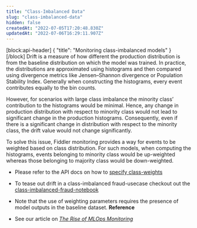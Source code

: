 ```yaml
---
title: "Class-Imbalanced Data"
slug: "class-imbalanced-data"
hidden: false
createdAt: "2022-07-05T17:20:48.830Z"
updatedAt: "2022-07-06T16:29:11.907Z"
---
```

[block:api-header]
{
  "title": "Monitoring class-imbalanced models"
}
[/block]
Drift is a measure of how different the production distribution is from the baseline distribution on which the model was trained. In practice, the distributions are approximated using histograms and then compared using divergence metrics like Jensen–Shannon divergence or Population Stability Index. Generally when constructing the histograms, every event contributes equally to the bin counts.

However, for scenarios with large class imbalance the minority class’ contribution to the histograms would be minimal. Hence, any change in production distribution with respect to minority class would not lead to significant change in the production histograms. Consequently, even if there is a significant change in distribution with respect to the minority class, the drift value would not change significantly.

To solve this issue, Fiddler monitoring provides a way for events to be weighted based on class distribution. For such models, when computing the histograms, events belonging to minority class would be up-weighted whereas those belonging to majority class would be down-weighted.

* Please refer to the API docs on how to [specify class-weights](/reference/fdlweightingparams)
* To tease out drift in a class-imbalanced fraud-usecase checkout out the [class-imbalanced-fraud-notebook](https://colab.research.google.com/github/fiddler-labs/fiddler-samples/blob/master/content_root/tutorial/business-use-cases/class-imbalance/class_weighted_drift.ipynb)
* Note that the use of weighting parameters requires the presence of model outputs in the baseline dataset.
**Reference**

* See our article on [_The Rise of MLOps Monitoring_](https://blog.fiddler.ai/2020/09/the-rise-of-mlops-monitoring/)

[^1]: *Join our [community Slack](http://fiddler-community.slack.com/) to ask any questions*